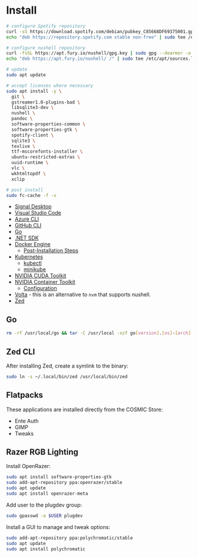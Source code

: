 # Install

```sh
# configure Spotify repository
curl -sS https://download.spotify.com/debian/pubkey_C85668DF69375001.gpg | sudo gpg --dearmor --yes -o /etc/apt/trusted.gpg.d/spotify.gpg
echo "deb https://repository.spotify.com stable non-free" | sudo tee /etc/apt/sources.list.d/spotify.list

# configure nushell repository
curl -fsSL https://apt.fury.io/nushell/gpg.key | sudo gpg --dearmor -o /etc/apt/trusted.gpg.d/fury-nushell.gpg
echo "deb https://apt.fury.io/nushell/ /" | sudo tee /etc/apt/sources.list.d/fury.list

# update
sudo apt update

# accept licenses where necessary
sudo apt install -y \
  git \
  gstreamer1.0-plugins-bad \
  libsqlite3-dev \
  nushell \
  pandoc \
  software-properties-common \
  software-properties-gtk \
  spotify-client \
  sqlite3 \
  texlive \
  ttf-mscorefonts-installer \
  ubuntu-restricted-extras \
  uuid-runtime \
  vlc \
  wkhtmltopdf \
  xclip

# post install
sudo fc-cache -f -v
```

* [Signal Desktop](https://signal.org/download/#)
* [Visual Studio Code](https://code.visualstudio.com/)
* [Azure CLI](https://learn.microsoft.com/en-us/cli/azure/install-azure-cli-linux?pivots=apt#option-2-step-by-step-installation-instructions)
* [GitHub CLI](https://github.com/cli/cli/blob/trunk/docs/install_linux.md)
* [Go](https://go.dev/doc/install)
* [.NET SDK](https://learn.microsoft.com/en-us/dotnet/core/install/linux-scripted-manual#scripted-install)
* [Docker Engine](https://docs.docker.com/engine/install/ubuntu/)
  * [Post-Installation Steps](https://docs.docker.com/engine/install/linux-postinstall/)
* [Kubernetes](https://kubernetes.io/docs/tasks/tools/)
  * [kubectl](https://kubernetes.io/docs/tasks/tools/install-kubectl-linux/)
  * [minikube](https://minikube.sigs.k8s.io/docs/start/?arch=%2Flinux%2Fx86-64%2Fstable%2Fbinary+download)
* [NVIDIA CUDA Toolkit](https://developer.nvidia.com/cuda-downloads)
* [NVIDIA Container Toolkit](https://docs.nvidia.com/datacenter/cloud-native/container-toolkit/latest/install-guide.html)
  * [Configuration](https://docs.nvidia.com/datacenter/cloud-native/container-toolkit/latest/install-guide.html#configuration)
* [Volta](https://volta.sh/) - this is an alternative to `nvm` that supports nushell.
* [Zed](https://zed.dev/download)

## Go

```sh
rm -rf /usr/local/go && tar -C /usr/local -xzf go[version].[os]-[arch].tar.gz
```

## Zed CLI

After installing Zed, create a symlink to the binary:

```sh
sudo ln -s ~/.local/bin/zed /usr/local/bin/zed
```

## Flatpacks

These applications are installed directly from the COSMIC Store:

* Ente Auth
* GIMP
* Tweaks

## Razer RGB Lighting

Install OpenRazer:

```sh
sudo apt install software-properties-gtk
sudo add-apt-repository ppa:openrazer/stable
sudo apt update
sudo apt install openrazer-meta
```

Add user to the plugdev group:

```sh
sudo gpasswd -a $USER plugdev
```

Install a GUI to manage and tweak options:

```sh
sudo add-apt-repository ppa:polychromatic/stable
sudo apt update
sudo apt install polychromatic
```
